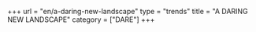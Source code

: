 +++
url = "en/a-daring-new-landscape"
type = "trends"
title = "A DARING NEW LANDSCAPE"
category = ["DARE"]
+++